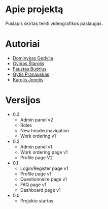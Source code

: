 # Apie projektą

Puslapis skirtas teikti videografikos paslaugas.

# Autoriai

+ [Dominykas Gedvila](https://github.com/gedvilad)
+ [Gvidas Štarolis](https://github.com/nobodiis)
+ [Faustas Budrius](https://github.com/Makleris73)
+ [Gytis Pranauskas](https://github.com/GytisPra)
+ [Karolis Jonelis](https://github.com/K4R0L15)

# Versijos
* 0.3
    * Admin panel v2
    * Roles
    * New header/navigation
    * Work ordering v1
* 0.2
    * Admin panel v1
    * Work ordering page v1
    * Profile page V2
* 0.1
    * Login/Register page v1
    * Profile page v1
    * Questionnaire page v1
    * FAQ page v1
    * Dashboard page v1
* 0.0
    * Projekto startas
